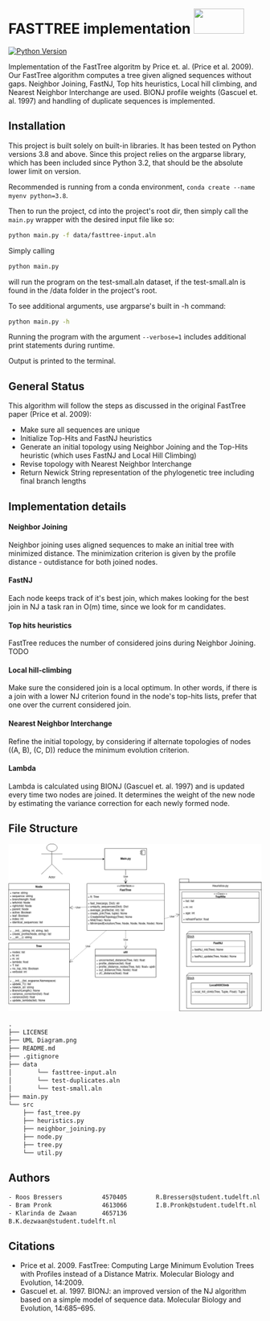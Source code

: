 # FASTTREE implementation           <img src="https://www.abuse.nl/assets/logos/tudelft.png" width="100" height="50">

[![Python Version](https://img.shields.io/static/v1.svg?label=Python%20Version&message=3.8+&color=blue)](https://www.python.org/downloads)

Implementation of the FastTree algoritm by Price et. al. (Price et al. 2009). Our FastTree algorithm computes a tree given aligned sequences without gaps. Neighbor Joining, FastNJ, Top hits heuristics, Local hill climbing, and Nearest Neighbor Interchange are used. BIONJ profile weights (Gascuel et. al. 1997) and handling of duplicate sequences is implemented. 


## Installation
<!---
This section should contain installation, testing, and running instructions for people who want to get started with the project. 
- These instructions should work on a clean system.
- These instructions should work without having to install an IDE.
- You can specify that the user should have a certain operating system.
--->
This project is built solely on built-in libraries. It has been tested on Python versions 3.8 and above.
Since this project relies on the argparse library, which has been included since Python 3.2, that should be the absolute lower limit on version.

Recommended is running from a conda environment, ```conda create --name myenv python=3.8```.

Then to run the project, cd into the project's root dir, then simply call the ```main.py``` wrapper with the desired input file like so:
```bash
python main.py -f data/fasttree-input.aln
```
Simply calling 
```bash
python main.py
```
will run the program on the test-small.aln dataset, if the test-small.aln is found in the /data folder in the project's root.

To see additional arguments, use argparse's built in -h command:
```bash
python main.py -h
```

Running the program with the argument ```--verbose=1``` includes additional print statements during runtime.

Output is printed to the terminal.

<!-- TODO: run verbose -->


## General Status

This algorithm will follow the steps as discussed in the original FastTree paper (Price et al. 2009):
- Make sure all sequences are unique
- Initialize Top-Hits and FastNJ heuristics
- Generate an initial topology using Neighbor Joining and the Top-Hits heuristic (which uses FastNJ and Local Hill Climbing)
- Revise topology with Nearest Neighbor Interchange 
- Return Newick String representation of the phylogenetic tree including final branch lengths

## Implementation details

#### Neighbor Joining
Neighbor joining uses aligned sequences to make an initial tree with minimized distance. The minimization criterion is given by the profile distance - outdistance for both joined nodes. 

#### FastNJ
Each node keeps track of it's best join, which makes looking for the best join in NJ a task ran in O(m) time, since we look for m candidates.

#### Top hits heuristics
FastTree reduces the number of considered joins during Neighbor Joining. TODO

#### Local hill-climbing
Make sure the considered join is a local optimum. In other words, if there is a join with a lower NJ criterion found in the node's top-hits lists, prefer that one over the current considered join.

#### Nearest Neighbor Interchange
Refine the initial topology, by considering if alternate topologies of nodes ((A, B), (C, D)) reduce the minimum evolution criterion.

#### Lambda
Lambda is calculated using BIONJ (Gascuel et. al. 1997) and is updated every time two nodes are joined. It determines the weight of the new node by estimating the variance correction for each newly formed node.

## File Structure
![UML Diagram.png](UML%20Diagram.png)

```
.
├── LICENSE
├── UML Diagram.png
├── README.md
├── .gitignore
├── data
│       └── fasttree-input.aln
│       └── test-duplicates.aln
│       └── test-small.aln
├── main.py
└── src
    ├── fast_tree.py
    ├── heuristics.py
    ├── neighbor_joining.py
    ├── node.py
    ├── tree.py
    └── util.py
```
## Authors
    - Roos Bressers           4570405        R.Bressers@student.tudelft.nl
    - Bram Pronk              4613066        I.B.Pronk@student.tudelft.nl
    - Klarinda de Zwaan       4657136        B.K.dezwaan@student.tudelft.nl

## Citations
- Price et al. 2009. FastTree: Computing Large Minimum Evolution Trees with Profiles instead of a Distance Matrix. Molecular Biology and Evolution, 14:2009.
- Gascuel et. al. 1997. BIONJ: an improved version of the NJ algorithm based on a simple model of sequence data. Molecular Biology and Evolution, 14:685–695.
